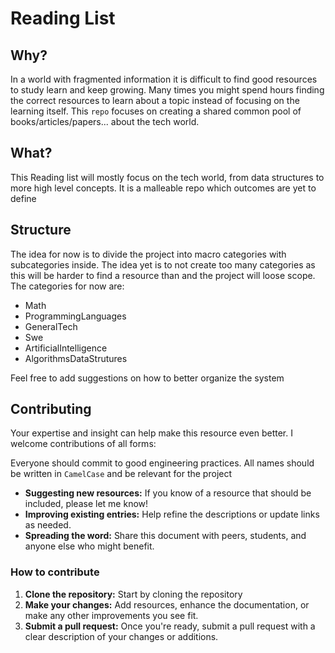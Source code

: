 # Reading List

## Why?
In a world with fragmented information it is difficult to find good resources to study learn and keep growing. Many times you might spend hours finding the correct resources to learn about a topic instead of focusing on the learning itself. This `repo` focuses on creating a shared common pool of books/articles/papers... about the tech world. 

## What?
This Reading list will mostly focus on the tech world, from data structures to more high level concepts. It is a malleable repo which outcomes are yet to define

## Structure
The idea for now is to divide the project into macro categories with subcategories inside. The idea yet is to not create too many categories as this will be harder to find a resource than and the project will loose scope. The categories for now are:
- Math
- ProgrammingLanguages
- GeneralTech
- Swe
- ArtificialIntelligence
- AlgorithmsDataStrutures

Feel free to add suggestions on how to better organize the system

## Contributing
Your expertise and insight can help make this resource even better. I welcome contributions of all forms:

Everyone should commit to good engineering practices. All names should be written in `CamelCase` and be relevant for the project

- **Suggesting new resources:** If you know of a resource that should be included, please let me know!
- **Improving existing entries:** Help refine the descriptions or update links as needed.
- **Spreading the word:** Share this document with peers, students, and anyone else who might benefit.

### How to contribute

1. **Clone the repository:** Start by cloning the repository
2. **Make your changes:** Add resources, enhance the documentation, or make any other improvements you see fit.
3. **Submit a pull request:** Once you're ready, submit a pull request with a clear description of your changes or additions.


